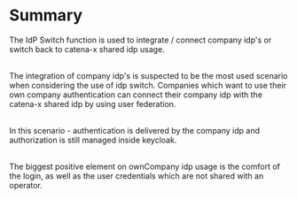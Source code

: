 # Summary

The IdP Switch function is used to integrate / connect company idp's or switch back to catena-x shared idp usage.  
<br>

The integration of company idp's is suspected to be the most used scenario when considering the use of idp switch. Companies which want to use their own company authentication can connect their company idp with the catena-x shared idp by using user federation.  
<br>

In this scenario - authentication is delivered by the company idp and authorization is still managed inside keycloak.  
<br>

The biggest positive element on ownCompany idp usage is the comfort of the login, as well as the user credentials which are not shared with an operator.  
<br>
